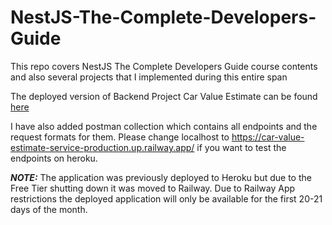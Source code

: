 # NestJS-The-Complete-Developers-Guide

This repo covers NestJS The Complete Developers Guide course contents and also several projects that I implemented during this entire span

The deployed version of Backend Project Car Value Estimate can be found [here](https://car-value-estimate-service-production.up.railway.app/)

I have also added postman collection which contains all endpoints and the request formats for them. Please change localhost to https://car-value-estimate-service-production.up.railway.app/ if you want to test the endpoints on heroku.

**_NOTE:_**  The application was previously deployed to Heroku but due to the Free Tier shutting down it was moved to Railway. Due to Railway App restrictions the deployed application will only be available for the first 20-21 days of the month. 

